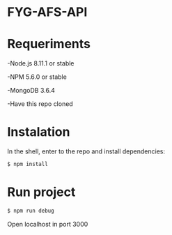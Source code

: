 # FYG-AFS-API

Requeriments
=======
-Node.js 8.11.1 or stable

-NPM 5.6.0 or stable

-MongoDB 3.6.4

-Have this repo cloned


Instalation
===========
In the shell, enter to the repo and install dependencies:

```bash
$ npm install
```


Run project
===========
```bash
$ npm run debug
```

Open localhost in port 3000
